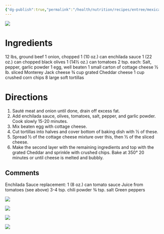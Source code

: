 ```yaml
---
{"dg-publish":true,"permalink":"/health/nutrition/recipes/entree/mexican-lesagna/","tags":["cookmate"],"created":"","updated":""}
---
```



![](https://d3u8pti8i6gm88.cloudfront.net/medias/img/recipes/44450_Mexican_Lesagna_MxeQyEs.jpg)

# Ingredients

12 lbs, ground beef
1 onion, chopped
1 (10 oz.) can enchilada sauce
1 (22 oz.) can chopped black olives
1 (14½ oz.) can tomatoes
2 tsp. each: Salt, pepper, garlic powder
1 egg, well beaten
1 small carton of cottage cheese
½ lb. sliced Monterey Jack cheese
¾ cup grated Cheddar cheese
1 cup crushed corn chips
8 large soft tortillas

# Directions

1) Sauté meat and onion until done, drain off excess fat.
2) Add enchilada sauce, olives, tomatoes, salt, pepper, and garlic powder. Cook slowly 15-20 minutes.
3) Mix beaten egg with cottage cheese.
4) Cut tortillas into halves and cover bottom of baking dish with ½ of these.
5) Spread ½ of the cottage cheese mixture over this, then ½ of the sliced cheese.
6) Make the second layer with the remaining ingredients and top with the grated Cheddar and sprinkle with crushed chips. Bake at 350° 20 minutes or until cheese is melted and bubbly.

## Comments

Enchilada Sauce replacement:
1 (8 oz.) can tomato sauce
Juice from tomatoes (see above)
3-4 tsp. chili powder
¾ tsp. salt
Green peppers

![](https://d3u8pti8i6gm88.cloudfront.net/medias/img/recipes/44450_Mexican_Lesagna_iNWXKXk.jpg)

![](https://d3u8pti8i6gm88.cloudfront.net/medias/img/recipes/44450_Mexican_Lesagna_1OjGZbX.jpg)

![](https://d3u8pti8i6gm88.cloudfront.net/medias/img/recipes/44450_Mexican_Lesagna_b1f4xSJ.jpg)

![](https://d3u8pti8i6gm88.cloudfront.net/medias/img/recipes/44450_Mexican_Lesagna_IsdU7MT.jpg)